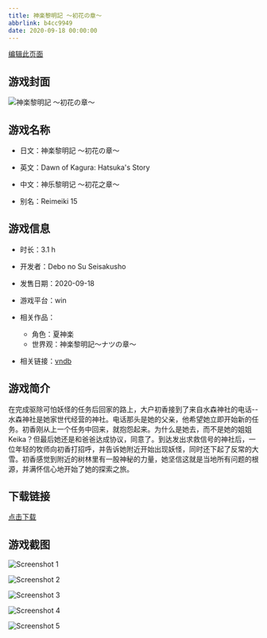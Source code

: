 ```yaml
---
title: 神楽黎明記 ～初花の章～
abbrlink: b4cc9949
date: 2020-09-18 00:00:00
---
```

[编辑此页面](https://github.com/ACG-3/ADV3-source/blob/main/source/_posts/%E7%A5%9E%E6%A5%BD%E9%BB%8E%E6%98%8E%E8%A8%98%20%EF%BD%9E%E5%88%9D%E8%8A%B1%E3%81%AE%E7%AB%A0%EF%BD%9E.md)

## 游戏封面

![神楽黎明記 ～初花の章～](https://pan.timero.xyz/d/onedrive/img_lib_001/%E7%A5%9E%E6%A5%BD%E9%BB%8E%E6%98%8E%E8%A8%98%20%EF%BD%9E%E5%88%9D%E8%8A%B1%E3%81%AE%E7%AB%A0%EF%BD%9E_cover.avif)


## 游戏名称

- 日文：神楽黎明記 ～初花の章～
- 英文：Dawn of Kagura: Hatsuka's Story
- 中文：神乐黎明记 ～初花之章～

- 别名：Reimeiki 15


## 游戏信息

- 时长：3.1 h
- 开发者：Debo no Su Seisakusho
- 发售日期：2020-09-18
- 游戏平台：win
- 相关作品：
   - 角色：夏神楽
   - 世界观：神楽黎明記～ナツの章～

- 相关链接：[vndb](https://vndb.org/v29006)


## 游戏简介

在完成驱除可怕妖怪的任务后回家的路上，大户初香接到了来自水森神社的电话--水森神社是她家世代经营的神社。电话那头是她的父亲，他希望她立即开始新的任务。初香刚从上一个任务中回来，就抱怨起来。为什么是她去，而不是她的姐姐 Keika？但最后她还是和爸爸达成协议，同意了。到达发出求救信号的神社后，一位年轻的牧师向初香打招呼，并告诉她附近开始出现妖怪，同时还下起了反常的大雪。初香感觉到附近的树林里有一股神秘的力量，她坚信这就是当地所有问题的根源，并满怀信心地开始了她的探索之旅。




## 下载链接

[点击下载](https://pan.timero.xyz/onedrive/adv_lib_001/%E7%A5%9E%E6%A5%BD%E9%BB%8E%E6%98%8E%E8%A8%98%20%EF%BD%9E%E5%88%9D%E8%8A%B1%E3%81%AE%E7%AB%A0%EF%BD%9E)


## 游戏截图


![Screenshot 1](https://pan.timero.xyz/d/onedrive/img_lib_001/%E7%A5%9E%E6%A5%BD%E9%BB%8E%E6%98%8E%E8%A8%98%20%EF%BD%9E%E5%88%9D%E8%8A%B1%E3%81%AE%E7%AB%A0%EF%BD%9E_Screenshot_1.avif)

![Screenshot 2](https://pan.timero.xyz/d/onedrive/img_lib_001/%E7%A5%9E%E6%A5%BD%E9%BB%8E%E6%98%8E%E8%A8%98%20%EF%BD%9E%E5%88%9D%E8%8A%B1%E3%81%AE%E7%AB%A0%EF%BD%9E_Screenshot_2.avif)

![Screenshot 3](https://pan.timero.xyz/d/onedrive/img_lib_001/%E7%A5%9E%E6%A5%BD%E9%BB%8E%E6%98%8E%E8%A8%98%20%EF%BD%9E%E5%88%9D%E8%8A%B1%E3%81%AE%E7%AB%A0%EF%BD%9E_Screenshot_3.avif)

![Screenshot 4](https://pan.timero.xyz/d/onedrive/img_lib_001/%E7%A5%9E%E6%A5%BD%E9%BB%8E%E6%98%8E%E8%A8%98%20%EF%BD%9E%E5%88%9D%E8%8A%B1%E3%81%AE%E7%AB%A0%EF%BD%9E_Screenshot_4.avif)

![Screenshot 5](https://pan.timero.xyz/d/onedrive/img_lib_001/%E7%A5%9E%E6%A5%BD%E9%BB%8E%E6%98%8E%E8%A8%98%20%EF%BD%9E%E5%88%9D%E8%8A%B1%E3%81%AE%E7%AB%A0%EF%BD%9E_Screenshot_5.avif)


